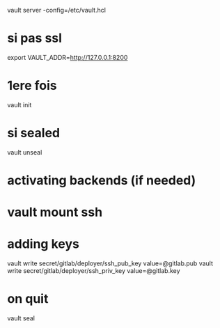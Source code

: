 vault server -config=/etc/vault.hcl

# si pas ssl
export VAULT_ADDR=http://127.0.0.1:8200

# 1ere fois
vault init

# si sealed
vault unseal

# activating backends (if needed)
# vault mount ssh

# adding keys
vault write secret/gitlab/deployer/ssh_pub_key value=@gitlab.pub
vault write secret/gitlab/deployer/ssh_priv_key value=@gitlab.key

# on quit
vault seal
